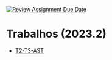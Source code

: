 [![Review Assignment Due Date](https://classroom.github.com/assets/deadline-readme-button-24ddc0f5d75046c5622901739e7c5dd533143b0c8e959d652212380cedb1ea36.svg)](https://classroom.github.com/a/_6oTGahu)
# Trabalhos (2023.2)

- [T2-T3-AST](./T2-T3-AST)

